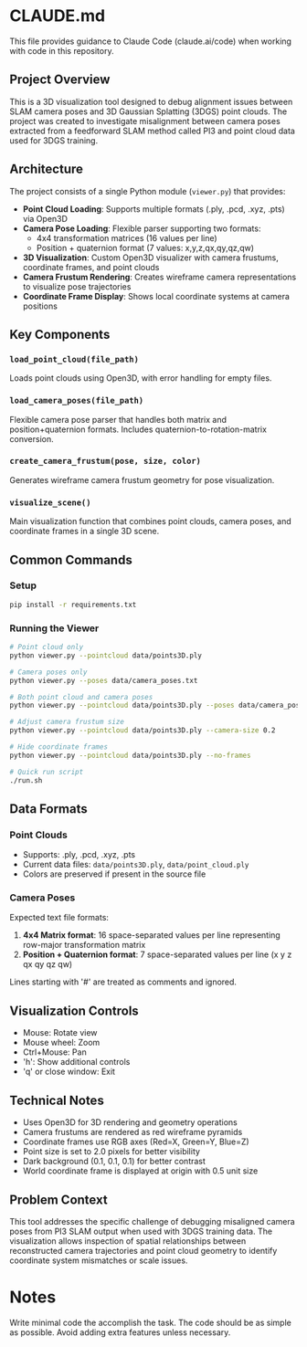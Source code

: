 # CLAUDE.md

This file provides guidance to Claude Code (claude.ai/code) when working with code in this repository.

## Project Overview

This is a 3D visualization tool designed to debug alignment issues between SLAM camera poses and 3D Gaussian Splatting (3DGS) point clouds. The project was created to investigate misalignment between camera poses extracted from a feedforward SLAM method called PI3 and point cloud data used for 3DGS training.

## Architecture

The project consists of a single Python module (`viewer.py`) that provides:

- **Point Cloud Loading**: Supports multiple formats (.ply, .pcd, .xyz, .pts) via Open3D
- **Camera Pose Loading**: Flexible parser supporting two formats:
  - 4x4 transformation matrices (16 values per line)
  - Position + quaternion format (7 values: x,y,z,qx,qy,qz,qw)
- **3D Visualization**: Custom Open3D visualizer with camera frustums, coordinate frames, and point clouds
- **Camera Frustum Rendering**: Creates wireframe camera representations to visualize pose trajectories
- **Coordinate Frame Display**: Shows local coordinate systems at camera positions

## Key Components

### `load_point_cloud(file_path)`
Loads point clouds using Open3D, with error handling for empty files.

### `load_camera_poses(file_path)`
Flexible camera pose parser that handles both matrix and position+quaternion formats. Includes quaternion-to-rotation-matrix conversion.

### `create_camera_frustum(pose, size, color)`
Generates wireframe camera frustum geometry for pose visualization.

### `visualize_scene()`
Main visualization function that combines point clouds, camera poses, and coordinate frames in a single 3D scene.

## Common Commands

### Setup
```bash
pip install -r requirements.txt
```

### Running the Viewer
```bash
# Point cloud only
python viewer.py --pointcloud data/points3D.ply

# Camera poses only
python viewer.py --poses data/camera_poses.txt

# Both point cloud and camera poses
python viewer.py --pointcloud data/points3D.ply --poses data/camera_poses.txt

# Adjust camera frustum size
python viewer.py --pointcloud data/points3D.ply --camera-size 0.2

# Hide coordinate frames
python viewer.py --pointcloud data/points3D.ply --no-frames

# Quick run script
./run.sh
```

## Data Formats

### Point Clouds
- Supports: .ply, .pcd, .xyz, .pts
- Current data files: `data/points3D.ply`, `data/point_cloud.ply`
- Colors are preserved if present in the source file

### Camera Poses
Expected text file formats:
1. **4x4 Matrix format**: 16 space-separated values per line representing row-major transformation matrix
2. **Position + Quaternion format**: 7 space-separated values per line (x y z qx qy qz qw)

Lines starting with '#' are treated as comments and ignored.

## Visualization Controls
- Mouse: Rotate view
- Mouse wheel: Zoom
- Ctrl+Mouse: Pan
- 'h': Show additional controls
- 'q' or close window: Exit

## Technical Notes

- Uses Open3D for 3D rendering and geometry operations
- Camera frustums are rendered as red wireframe pyramids
- Coordinate frames use RGB axes (Red=X, Green=Y, Blue=Z)
- Point size is set to 2.0 pixels for better visibility
- Dark background (0.1, 0.1, 0.1) for better contrast
- World coordinate frame is displayed at origin with 0.5 unit size

## Problem Context

This tool addresses the specific challenge of debugging misaligned camera poses from PI3 SLAM output when used with 3DGS training data. The visualization allows inspection of spatial relationships between reconstructed camera trajectories and point cloud geometry to identify coordinate system mismatches or scale issues.

# Notes

Write minimal code the accomplish the task. The code should be as simple as possible. Avoid adding extra features unless necessary.